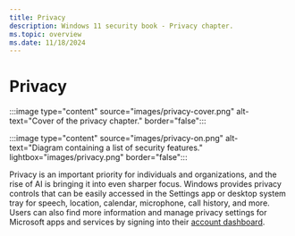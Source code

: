 ```yaml
---
title: Privacy
description: Windows 11 security book - Privacy chapter.
ms.topic: overview
ms.date: 11/18/2024
---
```


# Privacy

:::image type="content" source="images/privacy-cover.png" alt-text="Cover of the privacy chapter." border="false":::

:::image type="content" source="images/privacy-on.png" alt-text="Diagram containing a list of security features." lightbox="images/privacy.png" border="false":::

Privacy is an important priority for individuals and organizations, and the rise of AI is bringing it into even sharper focus. Windows provides privacy controls that can be easily accessed in the Settings app or desktop system tray for speech, location, calendar, microphone, call history, and more. Users can also find more information and manage privacy settings for Microsoft apps and services by signing into their [account dashboard](https://privacy.microsoft.com/).

